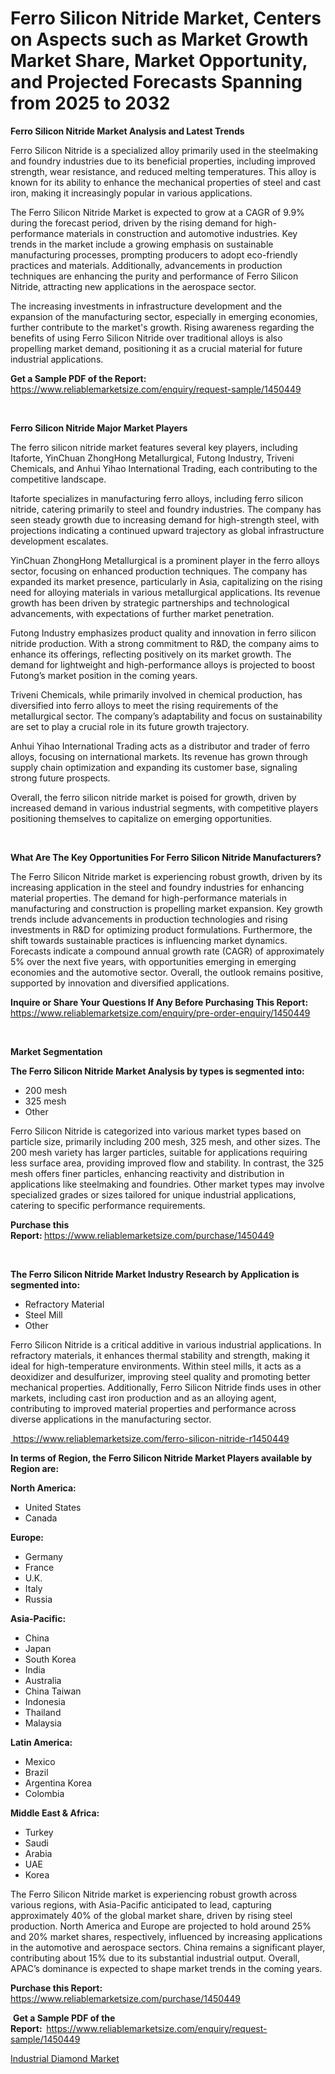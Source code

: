 <p><h1>Ferro Silicon Nitride Market, Centers on Aspects such as Market Growth Market Share, Market Opportunity, and Projected Forecasts Spanning from 2025 to 2032</h1></p><p><strong>Ferro Silicon Nitride Market Analysis and Latest Trends</strong></p>
<p><p>Ferro Silicon Nitride is a specialized alloy primarily used in the steelmaking and foundry industries due to its beneficial properties, including improved strength, wear resistance, and reduced melting temperatures. This alloy is known for its ability to enhance the mechanical properties of steel and cast iron, making it increasingly popular in various applications. </p><p>The Ferro Silicon Nitride Market is expected to grow at a CAGR of 9.9% during the forecast period, driven by the rising demand for high-performance materials in construction and automotive industries. Key trends in the market include a growing emphasis on sustainable manufacturing processes, prompting producers to adopt eco-friendly practices and materials. Additionally, advancements in production techniques are enhancing the purity and performance of Ferro Silicon Nitride, attracting new applications in the aerospace sector. </p><p>The increasing investments in infrastructure development and the expansion of the manufacturing sector, especially in emerging economies, further contribute to the market's growth. Rising awareness regarding the benefits of using Ferro Silicon Nitride over traditional alloys is also propelling market demand, positioning it as a crucial material for future industrial applications.</p></p>
<p><strong>Get a Sample PDF of the Report:&nbsp;</strong> <a href="https://www.reliablemarketsize.com/enquiry/request-sample/1450449?utm_campaign=1889&utm_medium=2&utm_source=Github&utm_content=ia&utm_term=02042025&utm_id=ferro-silicon-nitride">https://www.reliablemarketsize.com/enquiry/request-sample/1450449</a></p>
<p>&nbsp;</p>
<p><strong>Ferro Silicon Nitride Major Market Players</strong></p>
<p><p>The ferro silicon nitride market features several key players, including Itaforte, YinChuan ZhongHong Metallurgical, Futong Industry, Triveni Chemicals, and Anhui Yihao International Trading, each contributing to the competitive landscape.</p><p>Itaforte specializes in manufacturing ferro alloys, including ferro silicon nitride, catering primarily to steel and foundry industries. The company has seen steady growth due to increasing demand for high-strength steel, with projections indicating a continued upward trajectory as global infrastructure development escalates.</p><p>YinChuan ZhongHong Metallurgical is a prominent player in the ferro alloys sector, focusing on enhanced production techniques. The company has expanded its market presence, particularly in Asia, capitalizing on the rising need for alloying materials in various metallurgical applications. Its revenue growth has been driven by strategic partnerships and technological advancements, with expectations of further market penetration.</p><p>Futong Industry emphasizes product quality and innovation in ferro silicon nitride production. With a strong commitment to R&D, the company aims to enhance its offerings, reflecting positively on its market growth. The demand for lightweight and high-performance alloys is projected to boost Futong’s market position in the coming years.</p><p>Triveni Chemicals, while primarily involved in chemical production, has diversified into ferro alloys to meet the rising requirements of the metallurgical sector. The company’s adaptability and focus on sustainability are set to play a crucial role in its future growth trajectory.</p><p>Anhui Yihao International Trading acts as a distributor and trader of ferro alloys, focusing on international markets. Its revenue has grown through supply chain optimization and expanding its customer base, signaling strong future prospects.</p><p>Overall, the ferro silicon nitride market is poised for growth, driven by increased demand in various industrial segments, with competitive players positioning themselves to capitalize on emerging opportunities.</p></p>
<p>&nbsp;</p>
<p><strong>What Are The Key Opportunities For Ferro Silicon Nitride Manufacturers?</strong></p>
<p><p>The Ferro Silicon Nitride market is experiencing robust growth, driven by its increasing application in the steel and foundry industries for enhancing material properties. The demand for high-performance materials in manufacturing and construction is propelling market expansion. Key growth trends include advancements in production technologies and rising investments in R&D for optimizing product formulations. Furthermore, the shift towards sustainable practices is influencing market dynamics. Forecasts indicate a compound annual growth rate (CAGR) of approximately 5% over the next five years, with opportunities emerging in emerging economies and the automotive sector. Overall, the outlook remains positive, supported by innovation and diversified applications.</p></p>
<p><strong>Inquire or Share Your Questions If Any Before Purchasing This Report:</strong> <a href="https://www.reliablemarketsize.com/enquiry/pre-order-enquiry/1450449?utm_campaign=1889&utm_medium=2&utm_source=Github&utm_content=ia&utm_term=02042025&utm_id=ferro-silicon-nitride">https://www.reliablemarketsize.com/enquiry/pre-order-enquiry/1450449</a></p>
<p>&nbsp;</p>
<p><strong>Market Segmentation</strong></p>
<p><strong>The Ferro Silicon Nitride Market Analysis by types is segmented into:</strong></p>
<p><ul><li>200 mesh</li><li>325 mesh</li><li>Other</li></ul></p>
<p><p>Ferro Silicon Nitride is categorized into various market types based on particle size, primarily including 200 mesh, 325 mesh, and other sizes. The 200 mesh variety has larger particles, suitable for applications requiring less surface area, providing improved flow and stability. In contrast, the 325 mesh offers finer particles, enhancing reactivity and distribution in applications like steelmaking and foundries. Other market types may involve specialized grades or sizes tailored for unique industrial applications, catering to specific performance requirements.</p></p>
<p><strong>Purchase this Report:&nbsp;</strong><a href="https://www.reliablemarketsize.com/purchase/1450449?utm_campaign=1889&utm_medium=2&utm_source=Github&utm_content=ia&utm_term=02042025&utm_id=ferro-silicon-nitride">https://www.reliablemarketsize.com/purchase/1450449</a></p>
<p>&nbsp;</p>
<p><strong>The Ferro Silicon Nitride Market Industry Research by Application is segmented into:</strong></p>
<p><ul><li>Refractory Material</li><li>Steel Mill</li><li>Other</li></ul></p>
<p><p>Ferro Silicon Nitride is a critical additive in various industrial applications. In refractory materials, it enhances thermal stability and strength, making it ideal for high-temperature environments. Within steel mills, it acts as a deoxidizer and desulfurizer, improving steel quality and promoting better mechanical properties. Additionally, Ferro Silicon Nitride finds uses in other markets, including cast iron production and as an alloying agent, contributing to improved material properties and performance across diverse applications in the manufacturing sector.</p></p>
<p><a href="https://www.reliablemarketsize.com/ferro-silicon-nitride-r1450449?utm_campaign=1889&utm_medium=2&utm_source=Github&utm_content=ia&utm_term=02042025&utm_id=ferro-silicon-nitride">&nbsp;https://www.reliablemarketsize.com/ferro-silicon-nitride-r1450449</a></p>
<p><strong>In terms of Region, the Ferro Silicon Nitride Market Players available by Region are:</strong></p>
<p>
    <p> <strong> North America: </strong>
        <ul>
            <li>United States</li>
            <li>Canada</li>
        </ul>
        </p> 
    <p> <strong> Europe: </strong>
        <ul>
            <li>Germany</li>
            <li>France</li>
            <li>U.K.</li>
            <li>Italy</li>
            <li>Russia</li>
        </ul>
        </p> 
    <p> <strong> Asia-Pacific: </strong>
        <ul>
            <li>China</li>
            <li>Japan</li>
            <li>South Korea</li>
            <li>India</li>
            <li>Australia</li>
            <li>China Taiwan</li>
            <li>Indonesia</li>
            <li>Thailand</li>
            <li>Malaysia</li>
        </ul>
        </p> 
    <p> <strong> Latin America: </strong>
        <ul>
            <li>Mexico</li>
            <li>Brazil</li>
            <li>Argentina Korea</li>
            <li>Colombia</li>
        </ul>
        </p> 
    <p> <strong> Middle East & Africa: </strong>
        <ul>
            <li>Turkey</li>
            <li>Saudi</li>
            <li>Arabia</li>
            <li>UAE</li>
            <li>Korea</li>
        </ul>
    </p>
    </p>
<p><p>The Ferro Silicon Nitride market is experiencing robust growth across various regions, with Asia-Pacific anticipated to lead, capturing approximately 40% of the global market share, driven by rising steel production. North America and Europe are projected to hold around 25% and 20% market shares, respectively, influenced by increasing applications in the automotive and aerospace sectors. China remains a significant player, contributing about 15% due to its substantial industrial output. Overall, APAC’s dominance is expected to shape market trends in the coming years.</p></p>
<p><strong>Purchase this Report: </strong><a href="https://www.reliablemarketsize.com/purchase/1450449?utm_campaign=1889&utm_medium=2&utm_source=Github&utm_content=ia&utm_term=02042025&utm_id=ferro-silicon-nitride">https://www.reliablemarketsize.com/purchase/1450449</a></p>
<p>&nbsp;<strong>Get a Sample PDF of the Report:&nbsp;&nbsp;</strong><a href="https://www.reliablemarketsize.com/enquiry/request-sample/1450449?utm_campaign=1889&utm_medium=2&utm_source=Github&utm_content=ia&utm_term=02042025&utm_id=ferro-silicon-nitride">https://www.reliablemarketsize.com/enquiry/request-sample/1450449</a></p>
<p><strong></strong></p>
<p><p><a href="https://github.com/prosalinda88/Market-Research-Report-List-7/blob/main/industrial-diamond-market.md?utm_campaign=1889&utm_medium=2&utm_source=Github&utm_content=ia&utm_term=02042025&utm_id=ferro-silicon-nitride">Industrial Diamond Market</a></p></p>